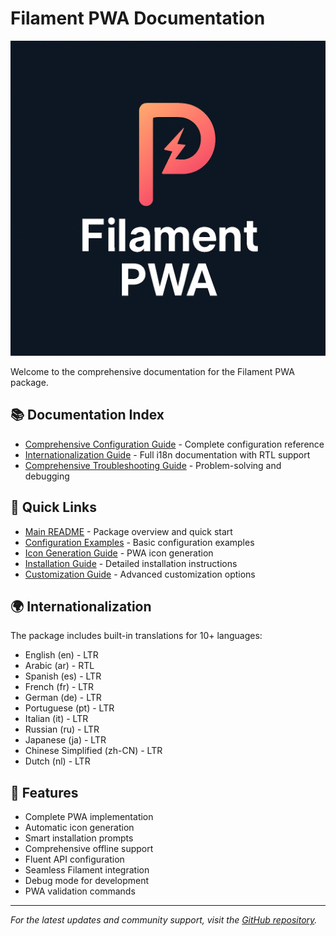 # Filament PWA Documentation

![Filament PWA Banner](banner.png)

Welcome to the comprehensive documentation for the Filament PWA package.

## 📚 Documentation Index

- [Comprehensive Configuration Guide](comprehensive-configuration-guide.md) - Complete configuration reference
- [Internationalization Guide](internationalization-guide.md) - Full i18n documentation with RTL support
- [Comprehensive Troubleshooting Guide](comprehensive-troubleshooting-guide.md) - Problem-solving and debugging

## 🚀 Quick Links

- [Main README](../README.md) - Package overview and quick start
- [Configuration Examples](configuration.md) - Basic configuration examples
- [Icon Generation Guide](icon-generation.md) - PWA icon generation
- [Installation Guide](installation.md) - Detailed installation instructions
- [Customization Guide](customization.md) - Advanced customization options

## 🌍 Internationalization

The package includes built-in translations for 10+ languages:

- English (en) - LTR
- Arabic (ar) - RTL
- Spanish (es) - LTR
- French (fr) - LTR
- German (de) - LTR
- Portuguese (pt) - LTR
- Italian (it) - LTR
- Russian (ru) - LTR
- Japanese (ja) - LTR
- Chinese Simplified (zh-CN) - LTR
- Dutch (nl) - LTR

## 🔧 Features

- Complete PWA implementation
- Automatic icon generation
- Smart installation prompts
- Comprehensive offline support
- Fluent API configuration
- Seamless Filament integration
- Debug mode for development
- PWA validation commands

---

*For the latest updates and community support, visit the [GitHub repository](https://github.com/aymanalareqi/filament-pwa).*

